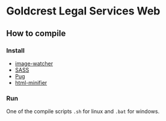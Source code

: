 # Goldcrest Legal Services Web

## How to compile

### Install

- [image-watcher](https://gitlab.com/efunb/image-watcher)
- [SASS](https://sass-lang.com/)
- [Pug](https://pugjs.org/api/getting-started.html)
- [html-minifier](https://www.npmjs.com/package/html-minifier)

### Run

One of the compile scripts `.sh` for linux and `.bat` for windows.